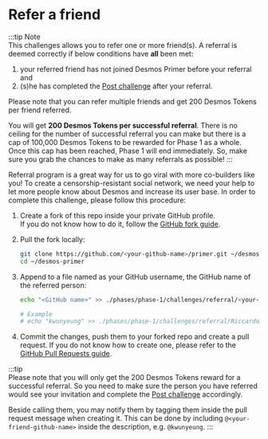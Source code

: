 # Refer a friend
:::tip Note  
This challenges allows you to refer one or more friend(s). A referral is deemed correctly if below conditions have **all** been met: 
   
1. your referred friend has not joined Desmos Primer before your referral and 
2. (s)he has completed the [Post challenge](create-post.md) after your referral.  

Please note that you can refer multiple friends and get 200 Desmos Tokens per friend referred.

You will get **200 Desmos Tokens per successful referral**. There is no ceiling for the number of successful referral you can make but there is a cap of 100,000 Desmos Tokens to be rewarded for Phase 1 as a whole. Once this cap has been reached, Phase 1 will end immediately. So, make sure you grab the chances to make as many referrals as possible!
:::

Referral program is a great way for us to go viral with more co-builders like you! To create a censorship-resistant social network, we need your help to let more people know about Desmos and increase its user base. In order to complete this challenge, please follow this procedure:

1. Create a fork of this repo inside your private GitHub profile.  
   If you do not know how to do it, follow the [GitHub fork guide](https://help.github.com/en/github/getting-started-with-github/fork-a-repo).

2. Pull the fork locally:  
   ```bash
   git clone https://github.com/<your-github-name>/primer.git ~/desmos-primer
   cd ~/desmos-primer
   ```

3. Append to a file named as your GitHub username, the GitHub name of the referred person:    
   ```bash
   echo "<GitHub name>" >> ./phases/phase-1/challenges/referral/<your-github-name>
   
   # Example
   # echo "kwunyeung" >> ./phases/phase-1/challenges/referral/RiccardoM
   ```

4. Commit the changes, push them to your forked repo and create a pull request. If you do not know how to create one, please refer to the [GitHub Pull Requests guide](https://help.github.com/en/github/collaborating-with-issues-and-pull-requests/creating-a-pull-request).


:::tip  
Please note that you will only get the 200 Desmos Tokens reward for a successful referral. So you need to make sure the person you have referred would see your invitation and complete the [Post challenge](create-post.md) accordingly.

Beside calling them, you may notify them by tagging them inside the pull request message when creating it. This can be done by including `@<your-friend-github-name>` inside the description, e.g. `@kwunyeung`.
:::